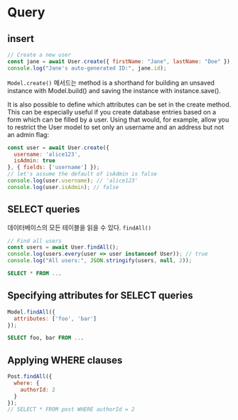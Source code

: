 # Query

## insert

```js
// Create a new user
const jane = await User.create({ firstName: "Jane", lastName: "Doe" });
console.log("Jane's auto-generated ID:", jane.id);
```

`Model.create()` 메서드는 method is a shorthand for building an unsaved instance with Model.build() and saving the instance with instance.save().


It is also possible to define which attributes can be set in the create method. This can be especially useful if you create database entries based on a form which can be filled by a user. Using that would, for example, allow you to restrict the User model to set only an username and an address but not an admin flag:

```js
const user = await User.create({
  username: 'alice123',
  isAdmin: true
}, { fields: ['username'] });
// let's assume the default of isAdmin is false
console.log(user.username); // 'alice123'
console.log(user.isAdmin); // false
```

## SELECT queries

데이터베이스의 모든 테이블을 읽을 수 있다. `findAll()`

```js
// Find all users
const users = await User.findAll();
console.log(users.every(user => user instanceof User)); // true
console.log("All users:", JSON.stringify(users, null, 2));
```

```sql
SELECT * FROM ...
```

## Specifying attributes for SELECT queries

```js
Model.findAll({
  attributes: ['foo', 'bar']
});
```
```sql
SELECT foo, bar FROM ...
```

## Applying WHERE clauses

```js
Post.findAll({
  where: {
    authorId: 2
  }
});
// SELECT * FROM post WHERE authorId = 2
```